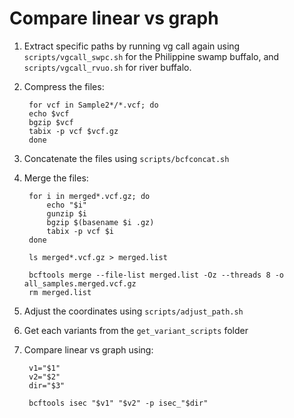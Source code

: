 # Compare linear vs graph

1. Extract specific paths by running vg call again using `scripts/vgcall_swpc.sh` for the Philippine swamp buffalo, and `scripts/vgcall_rvuo.sh` for river buffalo.
2. Compress the files:

        for vcf in Sample2*/*.vcf; do
        echo $vcf
        bgzip $vcf
        tabix -p vcf $vcf.gz
        done

3. Concatenate the files using `scripts/bcfconcat.sh`
4. Merge the files:

        for i in merged*.vcf.gz; do
            echo "$i"
            gunzip $i
            bgzip $(basename $i .gz)
            tabix -p vcf $i
        done

        ls merged*.vcf.gz > merged.list

        bcftools merge --file-list merged.list -Oz --threads 8 -o all_samples.merged.vcf.gz
        rm merged.list

5. Adjust the coordinates using `scripts/adjust_path.sh`
6. Get each variants from the `get_variant_scripts` folder
7. Compare linear vs graph using:

        v1="$1"
        v2="$2"
        dir="$3"

        bcftools isec "$v1" "$v2" -p isec_"$dir"
